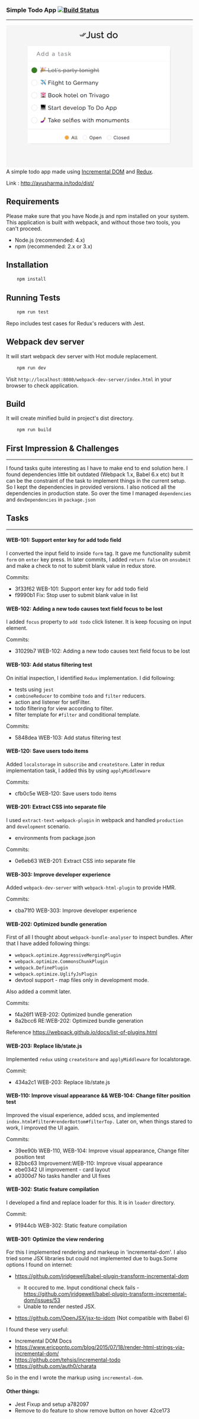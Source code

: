 ### Simple Todo App [![Build Status](https://travis-ci.org/ayusharma/todo.svg?branch=master)](https://travis-ci.org/ayusharma/todo)

* * *

![](static/preview.png)
A simple todo app made using 
[Incremental DOM](http://google.github.io/incremental-dom/#about ) and 
[Redux](redux.js.org).

Link : http://ayusharma.in/todo/dist/

## Requirements

Please make sure that you have Node.js and npm installed on your system. This
application is built with webpack, and without those two tools, you can't proceed.

- Node.js (recommended: 4.x)
- npm (recommended: 2.x or 3.x)

## Installation
```sh
    npm install
```

## Running Tests
```sh
    npm run test
```
Repo includes test cases for Redux's reducers with Jest.

## Webpack dev server
It will start webpack dev server with Hot module replacement.
```sh
    npm run dev
```
Visit `http://localhost:8080/webpack-dev-server/index.html` in your browser to 
check application.

## Build
It will create minified build in project's dist directory.
```sh
    npm run build
```

## First Impression & Challenges
* * *
I found tasks quite interesting as I have to make end to end solution here. 
I found dependencies little bit outdated (Webpack 1.x,  Babel 6.x etc) but It 
can be the constraint of the task to implement things in the current setup. So I
kept the dependencies in provided versions. I also noticed all the dependencies 
in production state. So over the time I managed `dependencies` and 
`devDependencies` in `package.json`

## Tasks
* * *
#### WEB-101: Support enter key for add todo field
I converted the input field to inside `form` tag. It gave me functionality 
submit `form` on `enter` key press. In later commits, I added `return false` on `onsubmit` and
make a check to not to submit blank value in redux store.

Commits:
- 3f33f62 WEB-101: Support enter key for add todo field
- f9990b1 Fix: Stop user to submit blank value in list

#### WEB-102: Adding a new todo causes text field focus to be lost
I added `focus` property to `add todo` click listener. It is keep focusing on
input element.

Commits:
- 31029b7 WEB-102: Adding a new todo causes text field focus to be lost

#### WEB-103: Add status filtering test
On initial inspection, I identified `Redux` implementation. I did following:
- tests using `jest`
- `combineReducer` to combine `todo` and `filter` reducers.
- action and listener for setFilter.
- todo filtering for view according to filter.
- filter template for `#filter` and conditional template.

Commits:
- 5848dea WEB-103: Add status filtering test

#### WEB-120: Save users todo items
Added `localstorage` in `subscribe` and `createStore`. Later in redux 
implementation task, I added this by using `applyMiddleware`

Commits:
- cfb0c5e WEB-120: Save users todo items

#### WEB-201: Extract CSS into separate file
I used `extract-text-webpack-plugin` in webpack and handled `production` and 
`development` scenario.
- environments from package.json

Commits:
- 0e6eb63 WEB-201: Extract CSS into separate file

#### WEB-303: Improve developer experience
Added `webpack-dev-server` with `webpack-html-plugin` to provide HMR.

Commits:
- cba71f0 WEB-303: Improve developer experience

#### WEB-202: Optimized bundle generation
First of all I thought about `webpack-bundle-analyser` to inspect bundles. After
that I have added following things:
- `webpack.optimize.AggressiveMergingPlugin`
- `webpack.optimize.CommonsChunkPlugin`
- `webpack.DefinePlugin`
- `webpack.optimize.UglifyJsPlugin`
- devtool support - map files only in development mode.

Also added a commit later.

Commits:
- f4a26f1 WEB-202: Optimized bundle generation
- 8a2bcc6 RE:WEB-202: Optimized bundle generation

Reference https://webpack.github.io/docs/list-of-plugins.html

#### WEB-203: Replace lib/state.js
Implemented `redux` using `createStore` and `applyMiddleware` for localstorage.

Commit:
- 434a2c1 WEB-203: Replace lib/state.js

#### WEB-110: Improve visual appearance && WEB-104: Change filter position test
Improved the visual experience, added scss, and implemented 
`index.html#filter#renderBottom#filterTop.` Later on, when things stared to work,
I improved the UI again.

Commits:
- 39ee90b WEB-110, WEB-104: Improve visual appearance, Change filter position test
- 82bbc63 Improvement:WEB-110: Improve visual appearance
- ebe0342 UI improvement - card layout
- a0300d7 No tasks handler and UI fixes

#### WEB-302: Static feature compilation
I developed a find and replace loader for this. It is in `loader` directory.

Commit:
- 91944cb WEB-302: Static feature compilation

#### WEB-301: Optimize the view rendering
For this I implemented rendering and markeup in 'incremental-dom'. I also tried
some JSX libraries but could not implemented due to bugs.Some options I found on
internet:
- https://github.com/jridgewell/babel-plugin-transform-incremental-dom
  - It occured to me. Input conditional check fails - https://github.com/jridgewell/babel-plugin-transform-incremental-dom/issues/53
  - Unable to render nested JSX.
  
- https://github.com/OpenJSX/jsx-to-idom (Not compatible with Babel 6)

I found these very useful:
- Incremental DOM Docs
- https://www.ericponto.com/blog/2015/07/18/render-html-strings-via-incremental-dom/
- https://github.com/tehsis/incremental-todo
- https://github.com/auth0/charata 

So in the end I wrote the markup using `incremental-dom`.


#### Other things:
 - Jest Fixup and setup a782097
 - Remove to do feature to show remove button on hover 42ce173